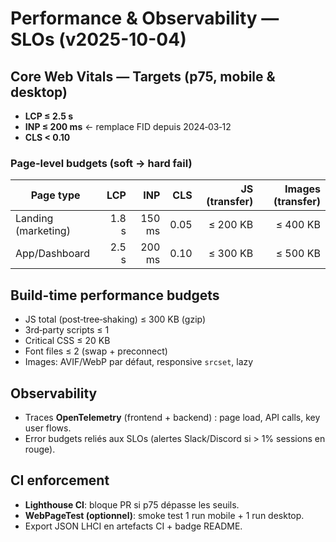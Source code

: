 # Performance & Observability — SLOs (v2025-10-04)

## Core Web Vitals — Targets (p75, mobile & desktop)
- **LCP ≤ 2.5 s**
- **INP ≤ 200 ms**  ← remplace FID depuis 2024‑03‑12
- **CLS < 0.10**

### Page-level budgets (soft → hard fail)
| Page type | LCP | INP | CLS | JS (transfer) | Images (transfer) |
|---|---:|---:|---:|---:|---:|
| Landing (marketing) | 1.8 s | 150 ms | 0.05 | ≤ 200 KB | ≤ 400 KB |
| App/Dashboard | 2.5 s | 200 ms | 0.10 | ≤ 300 KB | ≤ 500 KB |

## Build-time performance budgets
- JS total (post‑tree‑shaking) ≤ 300 KB (gzip)
- 3rd‑party scripts ≤ 1
- Critical CSS ≤ 20 KB
- Font files ≤ 2 (swap + preconnect)
- Images: AVIF/WebP par défaut, responsive `srcset`, lazy

## Observability
- Traces **OpenTelemetry** (frontend + backend) : page load, API calls, key user flows.
- Error budgets reliés aux SLOs (alertes Slack/Discord si > 1% sessions en rouge).

## CI enforcement
- **Lighthouse CI**: bloque PR si p75 dépasse les seuils.
- **WebPageTest (optionnel)**: smoke test 1 run mobile + 1 run desktop.
- Export JSON LHCI en artefacts CI + badge README.
